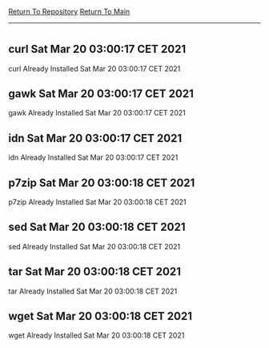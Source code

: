 [Return To Repository](https://github.com/bast69/piholeparser/)
[Return To Main](https://github.com/bast69/piholeparser/blob/master/RecentRunLogs/Mainlog.md)
____________________________________
# 
## curl Sat Mar 20 03:00:17 CET 2021
curl Already Installed Sat Mar 20 03:00:17 CET 2021
## gawk Sat Mar 20 03:00:17 CET 2021
gawk Already Installed Sat Mar 20 03:00:17 CET 2021
## idn Sat Mar 20 03:00:17 CET 2021
idn Already Installed Sat Mar 20 03:00:17 CET 2021
## p7zip Sat Mar 20 03:00:18 CET 2021
p7zip Already Installed Sat Mar 20 03:00:18 CET 2021
## sed Sat Mar 20 03:00:18 CET 2021
sed Already Installed Sat Mar 20 03:00:18 CET 2021
## tar Sat Mar 20 03:00:18 CET 2021
tar Already Installed Sat Mar 20 03:00:18 CET 2021
## wget Sat Mar 20 03:00:18 CET 2021
wget Already Installed Sat Mar 20 03:00:18 CET 2021
